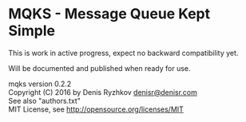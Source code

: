 MQKS - Message Queue Kept Simple
================================

This is work in active progress, expect no backward compatibility yet.

Will be documented and published when ready for use.

mqks version 0.2.2  
Copyright (C) 2016 by Denis Ryzhkov <denisr@denisr.com>  
See also "authors.txt"  
MIT License, see http://opensource.org/licenses/MIT

